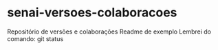 # senai-versoes-colaboracoes
Repositório de versões e colaborações
Readme de exemplo
Lembrei do comando: git status